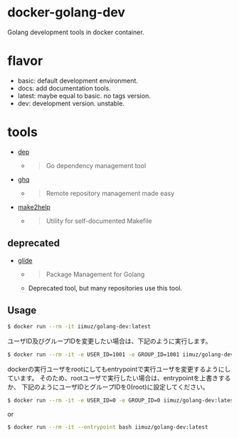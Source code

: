 # docker-golang-dev

Golang development tools in docker container.

# flavor

* basic: default development environment.
* docs: add documentation tools.
* latest: maybe equal to basic. no tags version.
* dev: development version. unstable.

# tools 

* [dep](https://github.com/golang/dep)
  * > Go dependency management tool
* [ghq](https://github.com/motemen/ghq)
  * > Remote repository management made easy
* [make2help](https://github.com/Songmu/make2help)
  * > Utility for self-documented Makefile

## deprecated

* [glide](https://github.com/Masterminds/glide)
  * > Package Management for Golang
  * Deprecated tool, but many repositories use this tool.

## Usage

```sh
$ docker run --rm -it iimuz/golang-dev:latest
```

ユーザID及びグループIDを変更したい場合は、下記のように実行します。

```sh
$ docker run --rm -it -e USER_ID=1001 -e GROUP_ID=1001 iimuz/golang-dev:latest
```

dockerの実行ユーザをrootにしてもentrypointで実行ユーザを変更するようにしています。
そのため、rootユーザで実行したい場合は、entrypointを上書きするか、
下記のようにユーザIDとグループIDを0(root)に設定してください。

```sh
$ docker run --rm -it -e USER_ID=0 -e GROUP_ID=0 iimuz/golang-dev:latest
```

or

```sh
$ docker run --rm -it --entrypoint bash iimuz/golang-dev:latest
```
